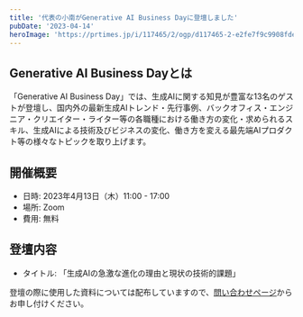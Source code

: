 ```yaml
---
title: '代表の小南がGenerative AI Business Dayに登壇しました'
pubDate: '2023-04-14'
heroImage: 'https://prtimes.jp/i/117465/2/ogp/d117465-2-e2fe7f9c9908fdeaa787-0.png'
---
```


## Generative AI Business Dayとは

「Generative AI Business Day」では、生成AIに関する知見が豊富な13名のゲストが登壇し、国内外の最新生成AIトレンド・先行事例、バックオフィス・エンジニア・クリエイター・ライター等の各職種における働き方の変化・求められるスキル、生成AIによる技術及びビジネスの変化、働き方を変える最先端AIプロダクト等の様々なトピックを取り上げます。

## 開催概要

- 日時: 2023年4月13日（木）11:00 - 17:00
- 場所: Zoom
- 費用: 無料

## 登壇内容

- タイトル: 「生成AIの急激な進化の理由と現状の技術的課題」

登壇の際に使用した資料については配布していますので、[問い合わせページ](/contact)からお申し付けください。
